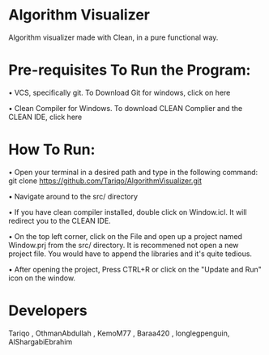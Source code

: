 # Algorithm Visualizer
Algorithm visualizer made with Clean, in a pure functional way.


# Pre-requisites To Run the Program:
•	VCS, specifically git. To Download Git for windows, click on here

•	Clean Compiler for Windows. To download CLEAN Complier and the CLEAN IDE, click here

# How To Run:
•	Open your terminal in a desired path and type in the following command:
      git clone https://github.com/Tariqo/AlgorithmVisualizer.git
      
•	Navigate around to the src/ directory

•	If you have clean compiler installed, double click on Window.icl. It will redirect you to the CLEAN IDE.

•	On the top left corner, click on the File and open up a project named Window.prj from the src/ directory. It is recommened not open a new project file. You would have to append the libraries and it's quite tedious.

•	After opening the project, Press CTRL+R or click on the "Update and Run" icon on the window.


# Developers 
Tariqo , OthmanAbdullah , KemoM77 , Baraa420 , longlegpenguin, AlShargabiEbrahim
